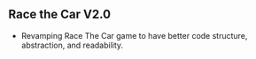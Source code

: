 ## Race the Car V2.0

- Revamping Race The Car game to have better code structure, abstraction, and readability.

